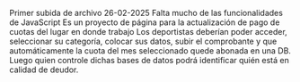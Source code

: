 Primer subida de archivo 26-02-2025
Falta mucho de las funcionalidades de JavaScript
Es un proyecto de página para la actualización de pago de cuotas del lugar en donde trabajo
Los deportistas deberían poder acceder, seleccionar su categoría, colocar sus datos, subir el comprobante y que automáticamente la cuota del mes seleccionado quede abonada en una DB.
Luego quien controle dichas bases de datos podrá identificar quién está en calidad de deudor.
